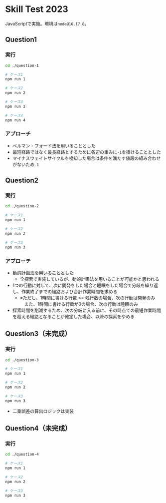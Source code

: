 # Skill Test 2023

JavaScriptで実施。環境は`node@16.17.0`。

## Question1

### 実行

```bash
cd ./question-1

# ケース1
npm run 1

# ケース2
npm run 2

# ケース3
npm run 3

# ケース4
npm run 4
```

### アプローチ

- ベルマン・フォード法を用いることとした
- 最短経路ではなく最長経路とするために各辺の重みに`-1`を掛けることとした
- マイナスウェイトサイクルを検知した場合は条件を満たす値段の組み合わせがないため`-1`

## Question2

### 実行

```bash
cd ./question-2

# ケース1
npm run 1

# ケース2
npm run 2

# ケース3
npm run 3
```

### アプローチ

- ~~動的計画法を用いることとした~~
  - 全探索で実装しているが、動的計画法を用いることが可能かと思われる
- 1つの行動に対して、次に開発をした場合と睡眠をした場合で分岐を繰り返し、作業終了までの経路および合計作業時間を求める
  - ※ただし、1時間に書ける行数 >= 残行数の場合、次の行動は開発のみ<br>
    　また、1時間に書ける行数が0の場合、次の行動は睡眠のみ
- 探索時間を削減するため、次の分岐に入る前に、その時点での最短作業時間を超える経路となることが確定した場合、以降の探索をやめる

## Question3（未完成）

### 実行

```bash
cd ./question-3

# ケース1
npm run 1

# ケース2
npm run 2

# ケース3
npm run 3
```

- 二乗誤差の算出ロジックは実装

## Question4（未完成）

### 実行

```bash
cd ./question-4

# ケース1
npm run 1

# ケース2
npm run 2

# ケース3
npm run 3
```
